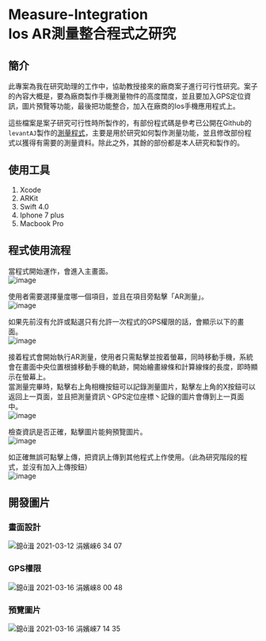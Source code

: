 # Measure-Integration<br /> Ios AR測量整合程式之研究
## 簡介
此專案為我在研究助理的工作中，協助教授接來的廠商案子進行可行性研究。案子的內容大概是，要為廠商製作手機測量物件的高度闊度，並且要加入GPS定位資訊，圖片預覽等功能，最後把功能整合，加入在廠商的Ios手機應用程式上。

這些檔案是案子研究可行性時所製作的，有部份程式碼是參考已公開在Github的`levantAJ`製作的[測量程式](https://github.com/levantAJ/Measure)，主要是用於研究如何製作測量功能，並且修改部份程式以獲得有需要的測量資料。除此之外，其餘的部份都是本人研究和製作的。
## 使用工具
1. Xcode
1. ARKit
1. Swift 4.0
1. Iphone 7 plus
1. Macbook Pro
## 程式使用流程
當程式開始運作，會進入主畫面。<br />
![image](https://user-images.githubusercontent.com/67748642/131543768-a5d230fd-9187-43d7-ae25-78b5d00a1243.png)

使用者需要選擇量度哪一個項目，並且在項目旁點擊「AR測量」。<br />
![image](https://user-images.githubusercontent.com/67748642/131543634-6f42b6cf-1d83-46cc-b207-89b5089a1643.png)

如果先前沒有允許或點選只有允許一次程式的GPS權限的話，會顯示以下的畫面。<br />
![image](https://user-images.githubusercontent.com/67748642/131547447-1aa22492-967b-4ab0-a7c1-94fe30a0fa25.png)

接着程式會開始執行AR測量，使用者只需點擊並按着螢幕，同時移動手機，系統會在畫面中央位置根據移動手機的軌跡，開始繪畫線條和計算線條的長度，即時顯示在螢幕上。<br />
當測量完畢時，點擊右上角相機按鈕可以記錄測量圖片，點擊左上角的X按鈕可以返回上一頁面，並且把測量資訊丶GPS定位座標丶記錄的圖片會傳到上一頁面中。<br />
![image](https://user-images.githubusercontent.com/67748642/131543911-c83d9a59-e390-4177-aaf9-f050d8ea1797.png)

檢查資訊是否正確，點擊圖片能夠預覽圖片。<br />
![image](https://user-images.githubusercontent.com/67748642/131544873-d8333966-a59e-481f-8c32-b1037a08262a.png)

如正確無誤可點擊上傳，把資訊上傳到其他程式上作使用。（此為研究階段的程式，並沒有加入上傳按鈕）<br />
![image](https://user-images.githubusercontent.com/67748642/131544251-c8a0d04a-5bcd-402b-b006-9e342494b6e7.png)

## 開發圖片
### 畫面設計
![鎴湒 2021-03-12 涓嬪崍6 34 07](https://user-images.githubusercontent.com/67748642/131546632-6720013e-1031-4b37-968c-b8700e6e76a2.png)
### GPS權限
![鎴湒 2021-03-16 涓嬪崍8 00 48](https://user-images.githubusercontent.com/67748642/131546677-3b7b247a-59b1-4cc8-9850-0052bf4ef1d9.png)
### 預覽圖片
![鎴湒 2021-03-16 涓嬪崍7 14 35](https://user-images.githubusercontent.com/67748642/131546683-674ac87f-6f4d-4524-8cd1-395f6137318d.png)
